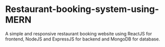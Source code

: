 # Restaurant-booking-system-using-MERN

A simple and responsive restaurant booking website using ReactJS for frontend, NodeJS and ExpressJS for backend and MongoDB for database.
